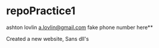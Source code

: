 # repoPractice1
ashton lovlin
a.lovlin@gmail.com
fake phone number here**

Created a new website, Sans dll's
